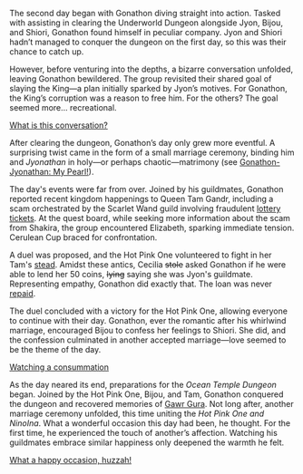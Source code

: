<!-- title: Gonathon G -->
<!-- status: Alive -->

The second day began with Gonathon diving straight into action. Tasked with assisting in clearing the Underworld Dungeon alongside Jyon, Bijou, and Shiori, Gonathon found himself in peculiar company. Jyon and Shiori hadn’t managed to conquer the dungeon on the first day, so this was their chance to catch up.

However, before venturing into the depths, a bizarre conversation unfolded, leaving Gonathon bewildered. The group revisited their shared goal of slaying the King—a plan initially sparked by Jyon’s motives. For Gonathon, the King’s corruption was a reason to free him. For the others? The goal seemed more... recreational.

[What is this conversation?](#embed:https://www.youtube.com/live/kB2jUKUsxtE?t=35)

After clearing the dungeon, Gonathon’s day only grew more eventful. A surprising twist came in the form of a small marriage ceremony, binding him and _Jyonathan_ in holy—or perhaps chaotic—matrimony (see [Gonathon-Jyonathan: My Pearl!](#edge:gigi-ame)).

The day's events were far from over. Joined by his guildmates, Gonathon reported recent kingdom happenings to Queen Tam Gandr, including a scam orchestrated by the Scarlet Wand guild involving fraudulent [lottery tickets](https://www.youtube.com/live/kB2jUKUsxtE?feature=shared&t=5324). At the quest board, while seeking more information about the scam from Shakira, the group encountered Elizabeth, sparking immediate tension. Cerulean Cup braced for confrontation.

A duel was proposed, and the Hot Pink One volunteered to fight in her Tam's [stead](https://www.youtube.com/live/kB2jUKUsxtE?feature=shared&t=5963). Amidst these antics, Cecilia ~~stole~~ asked Gonathon if he were able to lend her 50 coins, ~~lying~~ saying she was Jyon's guildmate. Representing empathy, Gonathon did exactly that. The loan was never [repaid](https://www.youtube.com/live/kB2jUKUsxtE?feature=shared&t=6001).

The duel concluded with a victory for the Hot Pink One, allowing everyone to continue with their day. Gonathon, ever the romantic after his whirlwind marriage, encouraged Bijou to confess her feelings to Shiori. She did, and the confession culminated in another accepted marriage—love seemed to be the theme of the day.

[Watching a consummation](#embed:https://www.youtube.com/live/kB2jUKUsxtE?feature=shared&t=7406)

As the day neared its end, preparations for the _Ocean Temple Dungeon_ began. Joined by the Hot Pink One, Bijou, and Tam, Gonathon conquered the dungeon and recovered memories of [Gawr Gura](https://www.youtube.com/live/kB2jUKUsxtE?feature=shared&t=12043). Not long after, another marriage ceremony unfolded, this time uniting the _Hot Pink One and NinoIna_. What a wonderful occasion this day had been, he thought. For the first time, he experienced the touch of another’s affection. Watching his guildmates embrace similar happiness only deepened the warmth he felt.

[What a happy occasion, huzzah!](#embed:https://www.youtube.com/live/kB2jUKUsxtE?t=12550)